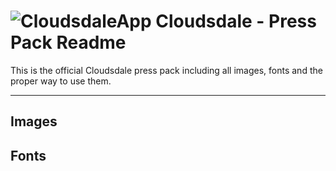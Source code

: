 # ![CloudsdaleApp](https://secure.gravatar.com/avatar/006b4dec507eaac9967970a1cd967167?s=22) Cloudsdale - Press Pack Readme
This is the official Cloudsdale press pack including all images, fonts and the proper way to use them.

**********************************

## Images

## Fonts


